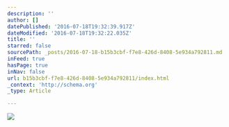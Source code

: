 ```yaml
---
description: ''
author: []
datePublished: '2016-07-18T19:32:39.917Z'
dateModified: '2016-07-18T19:32:22.035Z'
title: ''
starred: false
sourcePath: _posts/2016-07-18-b15b3cbf-f7e8-426d-8408-5e934a792811.md
inFeed: true
hasPage: true
inNav: false
url: b15b3cbf-f7e8-426d-8408-5e934a792811/index.html
_context: 'http://schema.org'
_type: Article

---
```

![](https://the-grid-user-content.s3-us-west-2.amazonaws.com/47f6f427-0ec7-4e54-84cc-e77e3355e481.jpg)